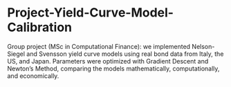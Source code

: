 # Project-Yield-Curve-Model-Calibration
Group project (MSc in Computational Finance): we implemented Nelson-Siegel and Svensson yield curve models using real bond data from Italy, the US, and Japan. Parameters were optimized with Gradient Descent and Newton’s Method, comparing the models mathematically, computationally, and economically.
